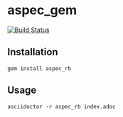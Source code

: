 # aspec_gem

[![Build Status](https://travis-ci.org/bsmith-n4/aspec_rb.svg?branch=master)](https://travis-ci.org/bsmith-n4/aspec_rb)

## Installation

```
gem install aspec_rb
```

## Usage 

```
asciidoctor -r aspec_rb index.adoc
```
